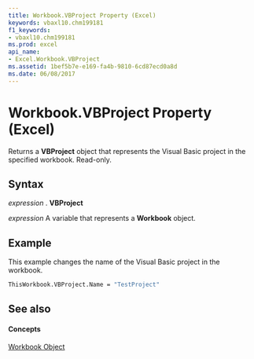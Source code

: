 ```yaml
---
title: Workbook.VBProject Property (Excel)
keywords: vbaxl10.chm199181
f1_keywords:
- vbaxl10.chm199181
ms.prod: excel
api_name:
- Excel.Workbook.VBProject
ms.assetid: 1bef5b7e-e169-fa4b-9810-6cd87ecd0a8d
ms.date: 06/08/2017
---
```



# Workbook.VBProject Property (Excel)

Returns a **VBProject** object that represents the Visual Basic project in the specified workbook. Read-only.


## Syntax

 _expression_ . **VBProject**

 _expression_ A variable that represents a **Workbook** object.


## Example

This example changes the name of the Visual Basic project in the workbook.


```vb
ThisWorkbook.VBProject.Name = "TestProject"
```


## See also


#### Concepts


[Workbook Object](workbook-object-excel.md)

